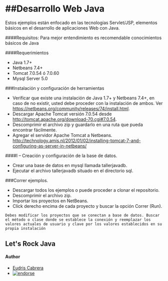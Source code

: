 ##Desarrollo Web Java
==========================

Estos ejemplos están enfocado en las tecnologías Servlet/JSP, elementos básicos en el desarrollo de aplicaciones Web con Java.


####Requisitos:
Para mejor entendimiento es recomendable conocimientos básicos de Java

####Requerimientos
* Java 1.7+
* Netbeans 7.4+
* Tomcat 7.0.54 ó 7.0.60
* Mysql Server 5.0


###Instalación y configuración de herramientas
* Verificar que existe una instalación de Java 1.7+ y Netbeans 7.4+, en caso de no existir, usted debe proceder con la instalación de ambos. Ver https://netbeans.org/community/releases/74/install.html.
* Descargar Apache Tomcat versión 7.0.54 desde http://tomcat.apache.org/download-70.cgi#7.0.54.
* Descomprimir el archivo zip y guardarlo en una ruta que pueda encontrar fácilmente.
* Agregar el servidor Apache Tomcat a Netbeans. http://technology.amis.nl/2012/01/02/installing-tomcat-7-and-configuring-as-server-in-netbeans/

####I – Creación y configuración de la base de datos.
* Crear una base de datos en mysql llamada tallerjavadb.
* Ejecutar el archivo tallerjavadb situado en el directorio sql.

###Correr ejemplos.
* Descargar todos los ejemplos o puede proceder a clonar el repositorio.
* Descomprimir el archivo zip.
* Importar los proyectos en NetBeans.
* Click derecho encima de cada proyecto y buscar la opción Correr (Run).

`Debes modificar los proyectos que se conectan a base de datos. Buscar el método o clase donde se establece la conexión y reemplazar los valores actuales de usuario y clave por los valores establecidos en su propia instalación`


## Let's Rock Java

#### Author

* [Eudris Cabrera](https://github.com/ecabrerar)
* [![endorse](https://api.coderwall.com/ecabrerar/endorsecount.png)](https://coderwall.com/ecabrerar)
